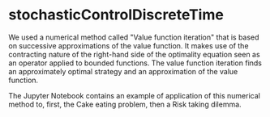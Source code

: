 # stochasticControlDiscreteTime
We used a numerical method called "Value function iteration" that is based on successive approximations of the value function. It makes use of the contracting nature of the right-hand side of the optimality equation seen as an operator applied to bounded functions. The value function iteration finds an approximately optimal strategy and an approximation of the value function.

The Jupyter Notebook contains an example of application of this numerical method to, first, the Cake eating problem, then a Risk taking dilemma.
